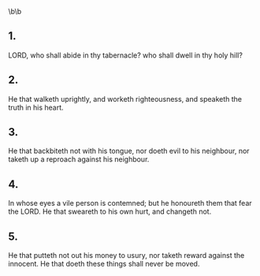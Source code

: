 \b\b
## 1.
LORD, who shall abide in thy tabernacle?  who shall dwell in thy holy hill?
## 2.
He that walketh uprightly, and worketh righteousness, and speaketh the truth in his heart.
## 3.
He that backbiteth not with his tongue, nor doeth evil to his neighbour, nor taketh up a reproach against his neighbour.
## 4.
In whose eyes a vile person is contemned; but he honoureth them that fear the LORD.  He that sweareth to his own hurt, and changeth not.
## 5.
He that putteth not out his money to usury, nor taketh reward against the innocent.  He that doeth these things shall never be moved.
